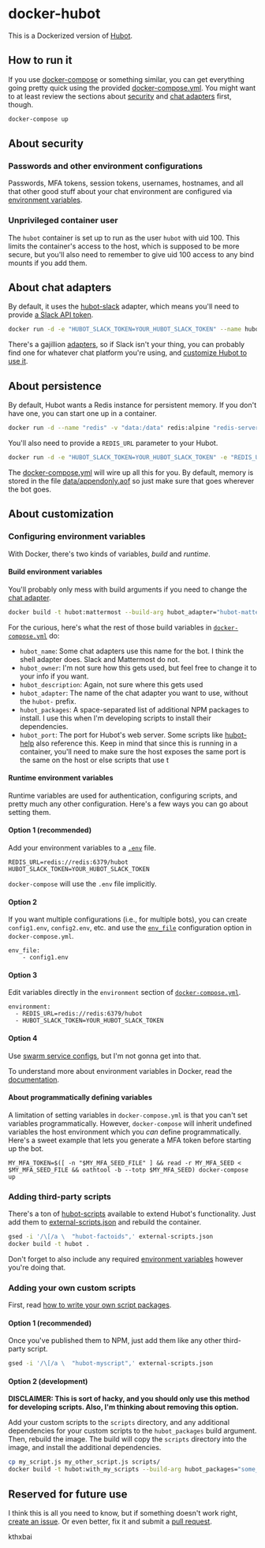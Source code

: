 # docker-hubot
This is a Dockerized version of [Hubot](https://github.com/hubotio/hubot).

## How to run it
If you use [docker-compose](https://docs.docker.com/compose/) or something similar, you can get everything going pretty quick using the provided [docker-compose.yml](docker-compose.yml). You might want to at least review the sections about [security](#security) and [chat adapters](#chat-adapters) first, though.

``` sh
docker-compose up
```

<a name="security"></a>
## About security

### Passwords and other environment configurations
Passwords, MFA tokens, session tokens, usernames, hostnames, and all that other good stuff about your chat environment are configured via [environment variables](#env).

### Unprivileged container user
The `hubot` container is set up to run as the user `hubot` with uid 100. This limits the container's access to the host, which is supposed to be more secure, but you'll also need to remember to give uid 100 access to any bind mounts if you add them.

<a name="chat-adapters"></a>
## About chat adapters

By default, it uses the [hubot-slack](https://github.com/slackapi/hubot-slack) adapter, which means you'll need to provide [a Slack API token](https://get.slack.help/hc/en-us/articles/215770388-Create-and-regenerate-API-tokens).

``` sh
docker run -d -e "HUBOT_SLACK_TOKEN=YOUR_HUBOT_SLACK_TOKEN" --name hubot hubot
```

There's a gajillion [adapters](https://www.npmjs.com/search?q=hubot%20adapter), so if Slack isn't your thing, you can probably find one for whatever chat platform you're using, and [customize Hubot to use it](#customization).

<a name="persistence"></a>
## About persistence

By default, Hubot wants a Redis instance for persistent memory. If you don't have one, you can start one up in a container.

``` sh
docker run -d --name "redis" -v "data:/data" redis:alpine "redis-server --appendonly yes"
```

You'll also need to provide a `REDIS_URL` parameter to your Hubot.

``` sh
docker run -d -e "HUBOT_SLACK_TOKEN=YOUR_HUBOT_SLACK_TOKEN" -e "REDIS_URL=redis://localhost:6379/hubot" --name hubot hubot
```

The [docker-compose.yml](docker-compose.yml) will wire up all this for you. By default, memory is stored in the file [data/appendonly.aof](data/appendonly.aof) so just make sure that goes wherever the bot goes.

<a name="customization"></a>
## About customization

### Configuring environment variables
With Docker, there's two kinds of variables, _build_ and _runtime_.

#### Build environment variables
You'll probably only mess with build arguments if you need to change the [chat adapter](#chat-adapters).

``` sh
docker build -t hubot:mattermost --build-arg hubot_adapter="hubot-matteruser" .
```

For the curious, here's what the rest of those build variables in [`docker-compose.yml`](docker-compose.yml) do:
* `hubot_name`: Some chat adapters use this name for the bot. I think the shell adapter does. Slack and Mattermost do not.
* `hubot_owner`: I'm not sure how this gets used, but feel free to change it to your info if you want.
* `hubot_description`: Again, not sure where this gets used
* `hubot_adapter`: The name of the chat adapter you want to use, without the `hubot-` prefix.
* `hubot_packages`: A space-separated list of additional NPM packages to install. I use this when I'm developing scripts to install their dependencies.
* `hubot_port`: The port for Hubot's web server. Some scripts like [hubot-help](https://github.com/hubotio/hubot-help) also reference this. Keep in mind that since this is running in a container, you'll need to make sure the host exposes the same port is the same on the host or else scripts that use t

<a name="env"></a>
#### Runtime environment variables
Runtime variables are used for authentication, configuring scripts, and pretty much any other configuration. Here's a few ways you can go about setting them.

#### Option 1 (recommended)
Add your environment variables to a [`.env`](https://docs.docker.com/compose/environment-variables/#the-env-file) file.

```
REDIS_URL=redis://redis:6379/hubot
HUBOT_SLACK_TOKEN=YOUR_HUBOT_SLACK_TOKEN
```

`docker-compose` will use the `.env` file implicitly.

#### Option 2

If you want multiple configurations (i.e., for multiple bots), you can create `config1.env`, `config2.env`, etc. and use the [`env_file`](https://docs.docker.com/compose/environment-variables/#the-env_file-configuration-option) configuration option in `docker-compose.yml`.

```
env_file:
    - config1.env
```

#### Option 3
Edit variables directly in the `environment` section of [`docker-compose.yml`](docker-compose.yml).

```
environment:
  - REDIS_URL=redis://redis:6379/hubot
  - HUBOT_SLACK_TOKEN=YOUR_HUBOT_SLACK_TOKEN
```

#### Option 4
Use [swarm service configs](https://docs.docker.com/engine/swarm/configs/), but I'm not gonna get into that.

To understand more about environment variables in Docker, read the [documentation](https://docs.docker.com/compose/environment-variables/).

#### About programmatically defining variables
A limitation of setting variables in `docker-compose.yml` is that you can't set variables programmatically. However, `docker-compose` will inherit undefined variables the host environment which you _can_ define programmatically. Here's a sweet example that lets you generate a MFA token before starting up the bot.

```
MY_MFA_TOKEN=$([ -n "$MY_MFA_SEED_FILE" ] && read -r MY_MFA_SEED < $MY_MFA_SEED_FILE && oathtool -b --totp $MY_MFA_SEED) docker-compose up
```

### Adding third-party scripts
There's a ton of [hubot-scripts](https://www.npmjs.com/search?q=hubot-scripts) available to extend Hubot's functionality. Just add them to [external-scripts.json](external-scripts.json) and rebuild the container.

``` sh
gsed -i '/\[/a \  "hubot-factoids",' external-scripts.json
docker build -t hubot .
```

Don't forget to also include any required [environment variables](#env) however you're doing that.

### Adding your own custom scripts
First, read [how to write your own script packages](https://hubot.github.com/docs/scripting/#creating-a-script-package).

#### Option 1 (recommended)
Once you've published them to NPM, just add them like any other third-party script.

``` sh
gsed -i '/\[/a \  "hubot-myscript",' external-scripts.json
```

#### Option 2 (development)
**DISCLAIMER: This is sort of hacky, and you should only use this method for developing scripts. Also, I'm thinking about removing this option.**

Add your custom scripts to the `scripts` directory, and any additional dependencies for your custom scripts to the `hubot_packages` build argument. Then, rebuild the image. The build will copy the `scripts` directory into the image, and install the additional dependencies.

``` sh
cp my_script.js my_other_script.js scripts/
docker build -t hubot:with_my_scripts --build-arg hubot_packages="some_other_modules" .
```

## Reserved for future use

I think this is all you need to know, but if something doesn't work right, [create an issue](issues). Or even better, fix it and submit a [pull request](pulls).

kthxbai